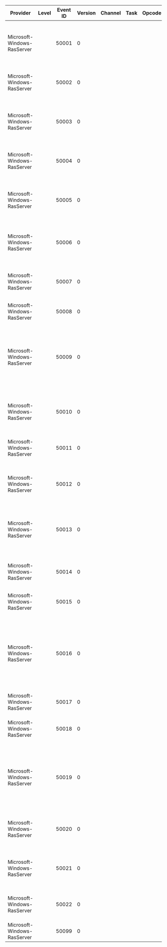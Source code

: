 Provider                     |  Level  |  Event ID  |  Version  |  Channel  |  Task  |  Opcode  |  Keyword  |  Message
-----------------------------|---------|------------|-----------|-----------|--------|----------|-----------|------------------------------------------------------------------------------------------------------------------------------------------------------------------
Microsoft-Windows-RasServer  |         |  50001     |  0        |           |        |          |           |  IPMGM was unable to initialize a critical section. The data is the exception code.
Microsoft-Windows-RasServer  |         |  50002     |  0        |           |        |          |           |  IPMGM was unable to create a heap. The data is the error code.
Microsoft-Windows-RasServer  |         |  50003     |  0        |           |        |          |           |  IPMGM was unable to allocate memory from its heap. The data is the error code.
Microsoft-Windows-RasServer  |         |  50004     |  0        |           |        |          |           |  IPMGM received a start request when it was already running.
Microsoft-Windows-RasServer  |         |  50005     |  0        |           |        |          |           |  IPMGM was unable to create a synchronization object. The data is the error code.
Microsoft-Windows-RasServer  |         |  50006     |  0        |           |        |          |           |  IPMGM was unable to create an event. The data is the error code.
Microsoft-Windows-RasServer  |         |  50007     |  0        |           |        |          |           |  IPMGM was unable to create a semaphore. The data is the error code.
Microsoft-Windows-RasServer  |         |  50008     |  0        |           |        |          |           |  IPMGM has started successfully.
Microsoft-Windows-RasServer  |         |  50009     |  0        |           |        |          |           |  IPMGM could not schedule a task to be executed. This may have been caused by a memory allocation failure. The data is the error code.
Microsoft-Windows-RasServer  |         |  50010     |  0        |           |        |          |           |  IPMGM could not find the protocol component ({param1}; {param2})
Microsoft-Windows-RasServer  |         |  50011     |  0        |           |        |          |           |  Protocol component has already registered with IPMGM
Microsoft-Windows-RasServer  |         |  50012     |  0        |           |        |          |           |  IPMGM failed to register the protocol component. The data is in the error code.
Microsoft-Windows-RasServer  |         |  50013     |  0        |           |        |          |           |  The protocol component that is attempting to deregister is currently enabled on one or more interfaces.
Microsoft-Windows-RasServer  |         |  50014     |  0        |           |        |          |           |  This protocol component has already been enabled on this interface
Microsoft-Windows-RasServer  |         |  50015     |  0        |           |        |          |           |  Specified interface was not present in MGM.
Microsoft-Windows-RasServer  |         |  50016     |  0        |           |        |          |           |  Another routing protocol component has already been enabled on this interface.  Only one routing protocol component may be  enabled on an interface at any time.
Microsoft-Windows-RasServer  |         |  50017     |  0        |           |        |          |           |  IGMP is not enabled on this interface
Microsoft-Windows-RasServer  |         |  50018     |  0        |           |        |          |           |  No routing protocol has been enabled on this interface
Microsoft-Windows-RasServer  |         |  50019     |  0        |           |        |          |           |  The handle specified by the protocol component is not valid. This maybe because the protocol component is not registered with IPMGM
Microsoft-Windows-RasServer  |         |  50020     |  0        |           |        |          |           |  Interface cannot be deleted because IGMP is still active on  this interface.
Microsoft-Windows-RasServer  |         |  50021     |  0        |           |        |          |           |  Failed to set timer for forwarding entry.   The error code is in the data.
Microsoft-Windows-RasServer  |         |  50022     |  0        |           |        |          |           |  Failed to register with RTM. The error code is in the data.
Microsoft-Windows-RasServer  |         |  50099     |  0        |           |        |          |           |  IPMGM has stopped.